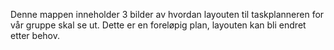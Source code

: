 Denne mappen inneholder 3 bilder av hvordan layouten til taskplanneren for vår gruppe skal se ut.
Dette er en foreløpig plan, layouten kan bli endret etter behov.
